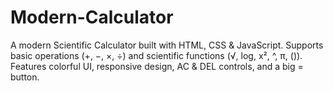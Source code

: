 # Modern-Calculator
A modern Scientific Calculator built with HTML, CSS &amp; JavaScript. Supports basic operations (+, −, ×, ÷) and scientific functions (√, log, x², ^, π, ()). Features colorful UI, responsive design, AC &amp; DEL controls, and a big = button.
